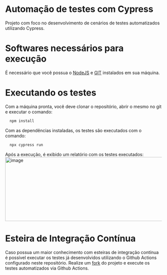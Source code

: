 # Automação de testes com Cypress
Projeto com foco no desenvolvimento de cenários de testes automatizados utilizando Cypress.

# Softwares necessários para execução
É necessário que você possua o [NodeJS](https://nodejs.org/en) e [GIT](https://git-scm.com/downloads) instalados em sua máquina.

# Executando os testes
Com a máquina pronta, você deve clonar o repositório, abrir o mesmo no git e executar o comando:
```bash
  npm install
```

Com as dependências instaladas, os testes são executados com o comando:
```bash
  npx cypress run
```

Após a execução, é exibido um relatório com os testes executados:
<img width="704" height="206" alt="image" src="https://github.com/user-attachments/assets/ca78c674-d7d4-43fd-a249-c0b025c51caa" />


# Esteira de Integração Contínua
Caso possua um maior conhecimento com esteiras de integração contínua é possível executar os testes já desenvolvidos utilizando o Github Actions configurado neste repositório. Realize um [fork](https://docs.github.com/pt/pull-requests/collaborating-with-pull-requests/working-with-forks/fork-a-repo) do projeto e execute os testes automatizados via Github Actions.
